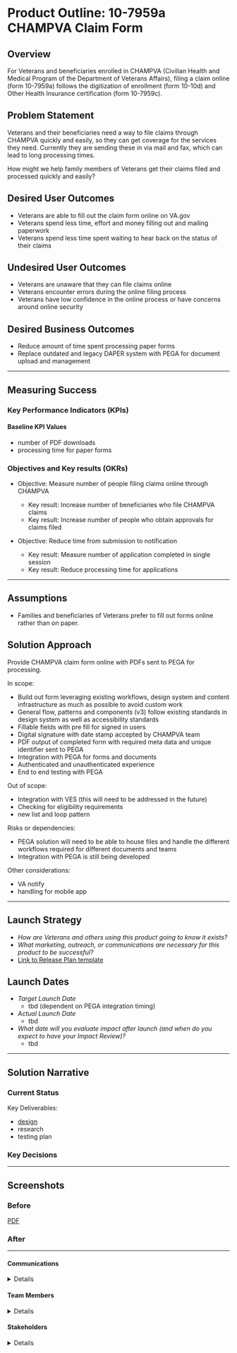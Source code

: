 
# Product Outline: 10-7959a CHAMPVA Claim Form

## Overview
For Veterans and beneficiaries enrolled in CHAMPVA (Civilian Health and Medical Program of the Department of Veterans Affairs), filing a claim online (form 10-7959a) follows the digitization of enrollment (form 10-10d) and Other Health Insurance certification (form 10-7959c).

## Problem Statement
Veterans and their beneficiaries need a way to file claims through CHAMPVA quickly and easily, so they can get coverage for the services they need. Currently they are sending these in via mail and fax, which can lead to long processing times.

How might we help family members of Veterans get their claims filed and processed quickly and easily?
 
## Desired User Outcomes

- Veterans are able to fill out the claim form online on VA.gov
- Veterans spend less time, effort and money filling out and mailing paperwork
- Veterans spend less time spent waiting to hear back on the status of their claims

## Undesired User Outcomes
- Veterans are unaware that they can file claims online
- Veterans encounter errors during the online filing process
- Veterans have low confidence in the online process or have concerns around online security

## Desired Business Outcomes

- Reduce amount of time spent processing paper forms
- Replace outdated and legacy DAPER system with PEGA for document upload and management

---
## Measuring Success


### Key Performance Indicators (KPIs)

#### Baseline KPI Values
- number of PDF downloads
- processing time for paper forms

### Objectives and Key results (OKRs)

- Objective: Measure number of people filing claims online through CHAMPVA
  - Key result: Increase number of beneficiaries who file CHAMPVA claims
  - Key result: Increase number of people who obtain approvals for claims filed 

- Objective: Reduce time from submission to notification
  - Key result: Measure number of application completed in single session
  - Key result: Reduce processing time for applications
---

## Assumptions
- Families and beneficiaries of Veterans prefer to fill out forms online rather than on paper.

## Solution Approach

Provide CHAMPVA claim form online with PDFs sent to PEGA for processing.

In scope:
- Build out form leveraging existing workflows, design system and content infrastructure as much as possible to avoid custom work
- General flow, patterns and components (v3) follow existing standards in design system as well as accessibility standards
- Fillable fields with pre fill for signed in users
- Digital signature with date stamp accepted by CHAMPVA team
- PDF output of completed form with required meta data and unique identifier sent to PEGA
- Integration with PEGA for forms and documents
- Authenticated and unauthenticated experience
- End to end testing with PEGA
  
Out of scope:
- Integration with VES (this will need to be addressed in the future)
- Checking for eligibility requirements
- new list and loop pattern
  
Risks or dependencies:
- PEGA solution will need to be able to house files and handle the different workflows required for different documents and teams
- Integration with PEGA is still being developed

Other considerations:
- VA notify
- handling for mobile app

--- 

## Launch Strategy
- *How are Veterans and others using this product going to know it exists?*
- *What marketing, outreach, or communications are necessary for this product to be successful?*
- [Link to Release Plan template](https://github.com/department-of-veterans-affairs/va.gov-team/blob/master/platform/product-management/release-plan-template.md)

## Launch Dates
- *Target Launch Date*
  - tbd (dependent on PEGA integration timing)
- *Actual Launch Date* 
  - tbd
- *What date will you evaluate impact after launch (and when do you expect to have your Impact Review)?*
  - tbd

---

## Solution Narrative

### Current Status

Key Deliverables:
- [design](https://www.figma.com/file/Tfhq5h2LwXEeEEtFBAAFOv/10-7959a?type=design&node-id=13-80&mode=design&t=YuafvBbuKozoXYFY-0)
- research
- testing plan

### Key Decisions

---
   
## Screenshots

### Before
[PDF](https://www.va.gov/vaforms/medical/pdf/vha-10-7959a-fill.pdf)

### After

---

#### Communications

<details>

- Team Name: IVC Forms team
- GitHub Label: ivc-forms
- Slack channel: ivc-forms
- Product POCs: Mary Wang
- Stakeholders: Erick Maes

</details>

#### Team Members

<details>
 
 - DEPO Lead: Premal Shah
 - PM: Mary Wang
 - Engineering: Michael Clement
 - Research/Design: Rachael Penfil, Steven Straily, Brian Wilke
 
</details>


#### Stakeholders

<details>
 
 - OIT
 - CHAMPVA
   
</details>

